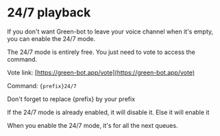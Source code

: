 # 24/7 playback

If you don't want Green-bot to leave your voice channel when it's empty, you can enable the 24/7 mode.

The 24/7 mode is entirely free. You just need to vote to access the command.&#x20;

Vote link: [https://green-bot.app/vote](https://green-bot.app/vote)

Command: `{prefix}24/7`

Don't forget to replace {prefix} by your prefix

If the 24/7 mode is already enabled, it will disable it. Else it will enable it

When you enable the 24/7 mode, it's for all the next queues.
